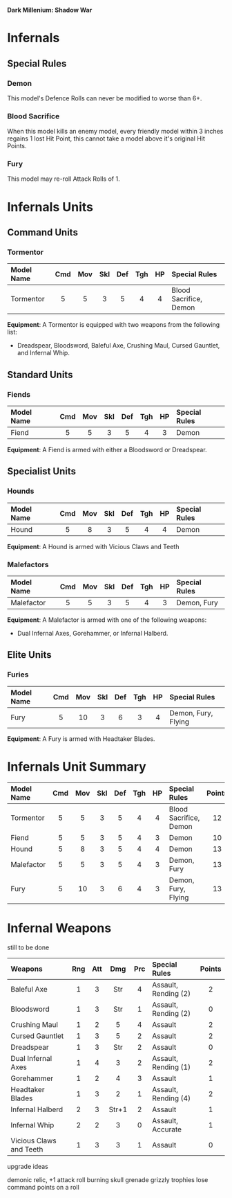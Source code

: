 **Dark Millenium: Shadow War**

Infernals
=========

## Special Rules

### Demon

This model's Defence Rolls can never be modified to worse than 6+.

### Blood Sacrifice

When this model kills an enemy model, every friendly model within 3 inches regains 1 lost Hit Point, this cannot take a model above it's original Hit Points.

### Fury

This model may re-roll Attack Rolls of 1.

Infernals Units
===============

## Command Units

### Tormentor

| Model Name         | Cmd | Mov | Skl | Def | Tgh | HP  | Special Rules                    | 
| :----------------- | :-: | :-: | :-: | :-: | :-: | :-: | :------------------------------- |
| Tormentor          |  5  |  5  |  3  |  5  |  4  |  4  | Blood Sacrifice, Demon           |

**Equipment**: A Tormentor is equipped with two weapons from the following list:

- Dreadspear, Bloodsword, Baleful Axe, Crushing Maul, Cursed Gauntlet, and Infernal Whip.

## Standard Units

### Fiends

| Model Name         | Cmd | Mov | Skl | Def | Tgh | HP  | Special Rules                    |
| :----------------- | :-: | :-: | :-: | :-: | :-: | :-: | :------------------------------- |
| Fiend              |  5  |  5  |  3  |  5  |  4  |  3  | Demon                            |

**Equipment**: A Fiend is armed with either a Bloodsword or Dreadspear.

## Specialist Units

### Hounds

| Model Name         | Cmd | Mov | Skl | Def | Tgh | HP  | Special Rules                    | 
| :----------------- | :-: | :-: | :-: | :-: | :-: | :-: | :------------------------------- |
| Hound              |  5  |  8  |  3  |  5  |  4  |  4  | Demon                            |

**Equipment**: A Hound is armed with Vicious Claws and Teeth

### Malefactors

| Model Name         | Cmd | Mov | Skl | Def | Tgh | HP  | Special Rules                    | 
| :----------------- | :-: | :-: | :-: | :-: | :-: | :-: | :------------------------------- |
| Malefactor         |  5  |  5  |  3  |  5  |  4  |  3  | Demon, Fury                      |

**Equipment**: A Malefactor is armed with one of the following weapons:

- Dual Infernal Axes, Gorehammer, or Infernal Halberd.

## Elite Units

### Furies

| Model Name         | Cmd | Mov | Skl | Def | Tgh | HP  | Special Rules                    |
| :----------------- | :-: | :-: | :-: | :-: | :-: | :-: | :------------------------------- |
| Fury               |  5  | 10  |  3  |  6  |  3  |  4  | Demon, Fury, Flying              |

**Equipment**: A Fury is armed with Headtaker Blades.

Infernals Unit Summary
======================

| Model Name         | Cmd | Mov | Skl | Def | Tgh | HP  | Special Rules                    | Points |
| :----------------- | :-: | :-: | :-: | :-: | :-: | :-: | :------------------------------- | :----: |
| Tormentor          |  5  |  5  |  3  |  5  |  4  |  4  | Blood Sacrifice, Demon           | 12     |
| Fiend              |  5  |  5  |  3  |  5  |  4  |  3  | Demon                            | 10     |
| Hound              |  5  |  8  |  3  |  5  |  4  |  4  | Demon                            | 13     |
| Malefactor         |  5  |  5  |  3  |  5  |  4  |  3  | Demon, Fury                      | 13     |
| Fury               |  5  | 10  |  3  |  6  |  4  |  3  | Demon, Fury, Flying              | 13     |

Infernal Weapons
================

still to be done

| Weapons                   | Rng | Att | Dmg | Prc | Special Rules                   | Points |
| :-------------------------------- | :-: | :-: | :-: | :-: | :------------------------------ | :----: |
| Baleful Axe                       | 1   | 3   | Str | 4   | Assault, Rending (2)            | 2      |
| Bloodsword                        | 1   | 3   | Str | 1   | Assault, Rending (2)            | 0      |
| Crushing Maul                     | 1   | 2   | 5   | 4   | Assault                         | 2      |
| Cursed Gauntlet                   | 1   | 3   | 5   | 2   | Assault                         | 2      |
| Dreadspear                        | 1   | 3   | Str | 2   | Assault                         | 0      |
| Dual Infernal Axes                | 1   | 4   | 3   | 2   | Assault, Rending (1)            | 2      |
| Gorehammer                        | 1   | 2   | 4   | 3   | Assault                         | 1      |
| Headtaker Blades                  | 1   | 3   | 2   | 1   | Assault, Rending (4)            | 2      |
| Infernal Halberd                  | 2   | 3   |Str+1| 2   | Assault                         | 1      |
| Infernal Whip                     | 2   | 2   | 3   | 0   | Assault, Accurate               | 1      |
| Vicious Claws and Teeth           | 1   | 3   | 3   | 1   | Assault                         | 0      |

upgrade ideas

demonic relic, +1 attack roll
burning skull grenade
grizzly trophies lose command points on a roll